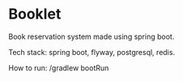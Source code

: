 # Booklet

Book reservation system made using spring boot.

Tech stack: spring boot, flyway, postgresql, redis.

How to run: /gradlew bootRun
